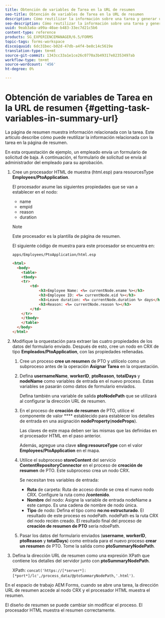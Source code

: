 ```yaml
---
title: Obtención de variables de Tarea en la URL de resumen
seo-title: Obtención de variables de Tarea en la URL de resumen
description: Cómo reutilizar la información sobre una tarea y generar una URL de resumen para resumir o describir una tarea.
seo-description: Cómo reutilizar la información sobre una tarea y generar una URL de resumen para resumir o describir una tarea.
uuid: 9eab3a6a-a99a-40ae-b483-33ec7d21c5b6
content-type: reference
products: SG_EXPERIENCEMANAGER/6.5/FORMS
topic-tags: forms-workspace
discoiquuid: 6dc31bec-b02d-47db-a4f4-be8c14c5619e
translation-type: tm+mt
source-git-commit: 1343cc33a1e1ce26c0770a3b49317e82353497ab
workflow-type: tm+mt
source-wordcount: '456'
ht-degree: 0%

---
```



# Obtención de variables de Tarea en la URL de resumen {#getting-task-variables-in-summary-url}

La página de resumen muestra información relacionada con la tarea. Este artículo describe cómo puede reutilizar la información relacionada con la tarea en la página de resumen.

En esta orquestación de ejemplo, un empleado envía un formulario de solicitud de baja. A continuación, el formulario de solicitud se envía al administrador del empleado para su aprobación.

1. Cree un procesador HTML de muestra (html.esp) para resourcesType **Employees/PtoApplication**.

   El procesador asume las siguientes propiedades que se van a establecer en el nodo:

   * name
   * empid
   * reason
   * duration

   >[!NOTE]
   >
   >Este procesador es la plantilla de página de resumen.

   El siguiente código de muestra para este procesador se encuentra en:

   `apps/Employees/PtoApplication/html.esp`

   ```html
   <html>
     <body>
       <table>
       <tbody>
       <tr>
           <td>
               <h3>Employee Name: <%= currentNode.ename %></h3>
               <h3>Employee ID: <%= currentNode.eid %></h3>
               <h3>Leave duration: <%= currentNode.duration %> days</h3>
               <h3>Reason: <%= currentNode.reason %></h3>
           </td>
       </tr>
       </tbody>
       </table>
     </body>
   </html>
   ```

1. Modifique la orquestación para extraer las cuatro propiedades de los datos del formulario enviado. Después de esto, cree un nodo en CRX de tipo **Empleados/PtoApplication**, con las propiedades rellenadas.

   1. Cree un proceso **cree un resumen** de PTO y utilícelo como un subproceso antes de la operación **Asignar Tarea** en la orquestación.
   1. Defina **usernameName**, **workerID**, **ptoReason**, **totalDays** y **nodeName** como variables de entrada en el nuevo proceso. Estas variables se pasarán como datos de formulario enviados.

      Defina también una variable de salida **ptoNodePath** que se utilizará al configurar la dirección URL de resumen.

   1. En el proceso de **creación de resumen** de PTO, utilice el componente de valor **** establecido para establecer los detalles de entrada en una asignación **nodeProperty**(**nodeProps**).

      Las claves de este mapa deben ser las mismas que las definidas en el procesador HTML en el paso anterior.

      Además, agregue una clave **sling:resourceType** con el valor **Employees/PtoApplication** en el mapa.

   1. Utilice el subproceso **storeContent** del servicio **ContentRepositoryConnector** en el proceso de **creación de resumen** de PTO. Este subproceso crea un nodo CRX.

      Se necesitan tres variables de entrada:

      * **Ruta** de carpeta: Ruta de acceso donde se crea el nuevo nodo CRX. Configure la ruta como **/contenido**.
      * **Nombre** del nodo: Asigne la variable de entrada nodeName a este campo. Es una cadena de nombre de nodo única.
      * **Tipo** de nodo: Defina el tipo como **no:no estructurado**. El resultado de este proceso es nodePath. nodePath es la ruta CRX del nodo recién creado. El resultado final del proceso de **creación de resumen de PTO** sería ndoePath.
   1. Pasar los datos del formulario enviados (**username**, **workerID**, **ptoReason** y **totalDays**) como entrada para el nuevo proceso **crear un resumen** de PTO. Tome la salida como **ptoSummaryNodePath**.


1. Defina la dirección URL de resumen como una expresión XPath que contiene los detalles del servidor junto con **ptoSummaryNodePath**.

   XPath: `concat('https://[*server*]:[*port*]/lc',/process_data/@ptoSummaryNodePath,'.html')`.

En el espacio de trabajo AEM Forms, cuando se abre una tarea, la dirección URL de resumen accede al nodo CRX y el procesador HTML muestra el resumen.

El diseño de resumen se puede cambiar sin modificar el proceso. El procesador HTML muestra el resumen correctamente.
